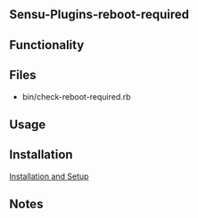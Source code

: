 ## Sensu-Plugins-reboot-required

## Functionality

## Files
 * bin/check-reboot-required.rb


## Usage

## Installation

[Installation and Setup](http://sensu-plugins.io/docs/installation_instructions.html)

## Notes
